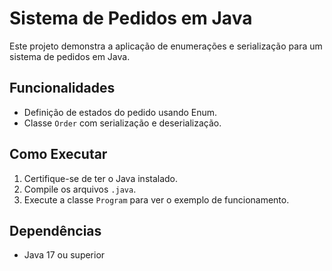 # Sistema de Pedidos em Java

Este projeto demonstra a aplicação de enumerações e serialização para um sistema de pedidos em Java.

## Funcionalidades

- Definição de estados do pedido usando Enum.
- Classe `Order` com serialização e deserialização.

## Como Executar

1. Certifique-se de ter o Java instalado.
2. Compile os arquivos `.java`.
3. Execute a classe `Program` para ver o exemplo de funcionamento.

## Dependências

- Java 17 ou superior

